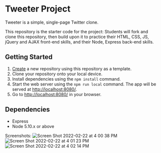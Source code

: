 # Tweeter Project

Tweeter is a simple, single-page Twitter clone.

This repository is the starter code for the project: Students will fork and clone this repository, then build upon it to practice their HTML, CSS, JS, jQuery and AJAX front-end skills, and their Node, Express back-end skills.

## Getting Started

1. [Create](https://docs.github.com/en/repositories/creating-and-managing-repositories/creating-a-repository-from-a-template) a new repository using this repository as a template.
2. Clone your repository onto your local device.
3. Install dependencies using the `npm install` command.
3. Start the web server using the `npm run local` command. The app will be served at <http://localhost:8080/>.
4. Go to <http://localhost:8080/> in your browser.

## Dependencies

- Express
- Node 5.10.x or above

Screenshots:
![Screen Shot 2022-02-22 at 4 00 38 PM](https://user-images.githubusercontent.com/93740654/155218851-b6a48fc2-9113-4c85-8b42-5e0b39cf4244.png)![Screen Shot 2022-02-22 at 4 01 23 PM](https://user-images.githubusercontent.com/93740654/155218860-086452ca-0ea1-4798-b236-562c038e27e5.png)
![Screen Shot 2022-02-22 at 4 02 14 PM](https://user-images.githubusercontent.com/93740654/155218871-82464488-a89c-4c65-884d-40614e185512.png)

